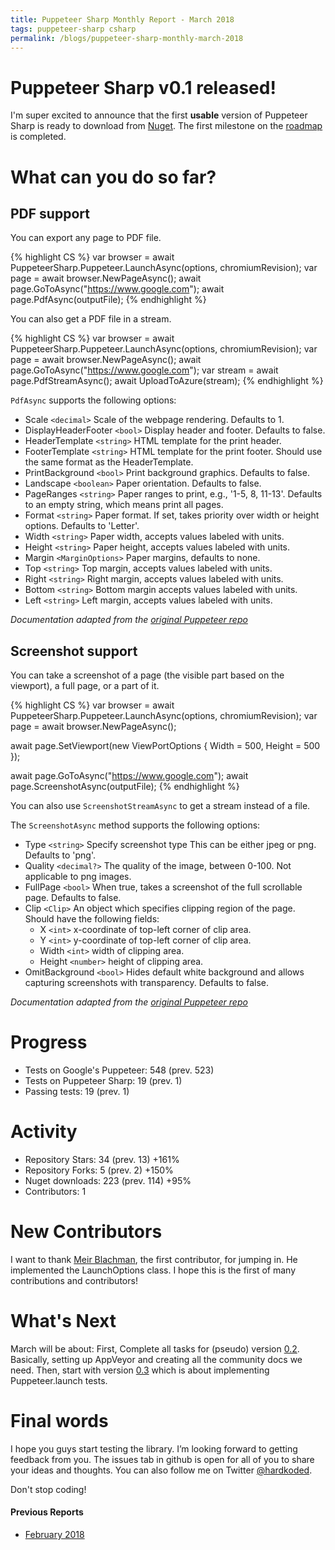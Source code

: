 ```yaml
---
title: Puppeteer Sharp Monthly Report - March 2018
tags: puppeteer-sharp csharp
permalink: /blogs/puppeteer-sharp-monthly-march-2018
---
```

 
# Puppeteer Sharp v0.1 released!
I'm super excited to announce that the first **usable** version of Puppeteer Sharp is ready to download from [Nuget](https://www.nuget.org/packages/PuppeteerSharp/). The first milestone on the [roadmap](https://www.hardkoded.com/blogs/puppeteer-sharp-monthly-february-2018) is completed.

# What can you do so far?

## PDF support

You can export any page to PDF file.

{% highlight CS %}
var browser = await PuppeteerSharp.Puppeteer.LaunchAsync(options, chromiumRevision);
var page = await browser.NewPageAsync();
await page.GoToAsync("https://www.google.com");
await page.PdfAsync(outputFile);
{% endhighlight %}

You can also get a PDF file in a stream.

{% highlight CS %}
var browser = await PuppeteerSharp.Puppeteer.LaunchAsync(options, chromiumRevision);
var page = await browser.NewPageAsync();
await page.GoToAsync("https://www.google.com");
var stream = await page.PdfStreamAsync();
await UploadToAzure(stream);
{% endhighlight %}

`PdfAsync` supports the following options:
 * Scale `<decimal>` Scale of the webpage rendering. Defaults to 1.
 * DisplayHeaderFooter `<bool>` Display header and footer. Defaults to false.
 * HeaderTemplate `<string>` HTML template for the print header. 
 * FooterTemplate `<string>` HTML template for the print footer. Should use the same format as the HeaderTemplate.
 * PrintBackground `<bool>` Print background graphics. Defaults to false.
 * Landscape `<boolean>` Paper orientation. Defaults to false.
 * PageRanges `<string>` Paper ranges to print, e.g., '1-5, 8, 11-13'. 
 Defaults to an empty string, which means print all pages.
 * Format `<string>` Paper format. If set, takes priority over width or height options. Defaults to 'Letter'.
 * Width `<string>` Paper width, accepts values labeled with units.
 * Height `<string>` Paper height, accepts values labeled with units.
 * Margin `<MarginOptions>` Paper margins, defaults to none.
 * Top `<string>` Top margin, accepts values labeled with units.
 * Right `<string>` Right margin, accepts values labeled with units.
 * Bottom `<string>` Bottom margin accepts values labeled with units.
 * Left `<string>` Left margin, accepts values labeled with units.

*Documentation adapted from the [original Puppeteer repo](https://github.com/GoogleChrome/puppeteer/blob/master/docs/api.md#pagescreenshotoptions)*

## Screenshot support

You can take a screenshot of a page (the visible part based on the viewport), a full page, or a part of it.

{% highlight CS %}
var browser = await PuppeteerSharp.Puppeteer.LaunchAsync(options, chromiumRevision);
var page = await browser.NewPageAsync();

await page.SetViewport(new ViewPortOptions
    {
        Width = 500,
        Height = 500
    });

await page.GoToAsync("https://www.google.com");
await page.ScreenshotAsync(outputFile);
{% endhighlight %}

You can also use `ScreenshotStreamAsync` to get a stream instead of a file.

The `ScreenshotAsync` method supports the following options:

 * Type `<string>` Specify screenshot type This can be either jpeg or png. Defaults to 'png'.
 * Quality `<decimal?>` The quality of the image, between 0-100. Not applicable to png images.
 * FullPage `<bool>` When true, takes a screenshot of the full scrollable page. Defaults to false.
 * Clip `<Clip>` An object which specifies clipping region of the page. Should have the following fields:
    * X `<int>` x-coordinate of top-left corner of clip area.
    * Y `<int>` y-coordinate of top-left corner of clip area.
    * Width `<int>` width of clipping area.
    * Height `<number>` height of clipping area.
 * OmitBackground `<bool>` Hides default white background and allows capturing screenshots with transparency. Defaults to false.

*Documentation adapted from the [original Puppeteer repo](https://github.com/GoogleChrome/puppeteer/blob/master/docs/api.md#pagescreenshotoptions)*

# Progress

* Tests on Google's Puppeteer: 548 (prev. 523)
* Tests on Puppeteer Sharp: 19 (prev. 1)
* Passing tests: 19 (prev. 1)

# Activity 

* Repository Stars: 34 (prev. 13) +161%
* Repository Forks: 5 (prev. 2) +150%
* Nuget downloads: 223 (prev. 114) +95%
* Contributors: 1

# New Contributors

I want to thank [Meir Blachman](https://twitter.com/MeirBlachman), the first contributor, for jumping in. He implemented the LaunchOptions class. I hope this is the first of many contributions and contributors!

# What's Next

March will be about: First, Complete all tasks for (pseudo) version [0.2](https://github.com/hardkoded/puppeteer-sharp/projects/9). Basically, setting up AppVeyor and creating all the community docs we need. Then, start with version [0.3](https://github.com/hardkoded/puppeteer-sharp/projects/8) which is about implementing Puppeteer.launch tests.

# Final words

I hope you guys start testing the library. I’m looking forward to getting feedback from you. The issues tab in github is open for all of you to share your ideas and thoughts. You can also follow me on Twitter [@hardkoded](https://twitter.com/hardkoded).

Don't stop coding!

#### Previous Reports

 * [February 2018](https://www.hardkoded.com/blogs/puppeteer-sharp-monthly-february-2018)